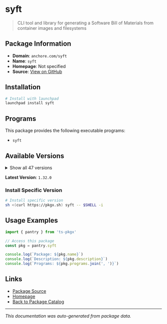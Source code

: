 # syft

> CLI tool and library for generating a Software Bill of Materials from container images and filesystems

## Package Information

- **Domain**: `anchore.com/syft`
- **Name**: `syft`
- **Homepage**: Not specified
- **Source**: [View on GitHub](https://github.com/pkgxdev/pantry/tree/main/projects/anchore.com/syft/package.yml)

## Installation

```bash
# Install with launchpad
launchpad install syft
```

## Programs

This package provides the following executable programs:

- `syft`

## Available Versions

<details>
<summary>Show all 47 versions</summary>

- `1.32.0`, `1.31.0`, `1.30.0`, `1.29.1`, `1.29.0`
- `1.28.0`, `1.27.1`, `1.27.0`, `1.26.1`, `1.26.0`
- `1.25.1`, `1.25.0`, `1.24.0`, `1.23.1`, `1.23.0`
- `1.22.0`, `1.21.0`, `1.20.0`, `1.19.0`, `1.18.1`
- `1.18.0`, `1.17.0`, `1.16.0`, `1.15.0`, `1.14.2`
- `1.14.1`, `1.14.0`, `1.13.0`, `1.12.2`, `1.11.1`
- `1.11.0`, `1.10.0`, `1.9.0`, `1.8.0`, `1.7.0`
- `1.6.0`, `1.5.0`, `1.4.1`, `1.4.0`, `1.3.0`
- `1.2.0`, `1.1.1`, `1.1.0`, `1.0.1`, `1.0.0`
- `0.105.1`, `0.105.0`

</details>

**Latest Version**: `1.32.0`

### Install Specific Version

```bash
# Install specific version
sh <(curl https://pkgx.sh) syft -- $SHELL -i
```

## Usage Examples

```typescript
import { pantry } from 'ts-pkgx'

// Access this package
const pkg = pantry.syft

console.log(`Package: ${pkg.name}`)
console.log(`Description: ${pkg.description}`)
console.log(`Programs: ${pkg.programs.join(', ')}`)
```

## Links

- [Package Source](https://github.com/pkgxdev/pantry/tree/main/projects/anchore.com/syft/package.yml)
- [Homepage](#)
- [Back to Package Catalog](../../../package-catalog.md)

---

*This documentation was auto-generated from package data.*
